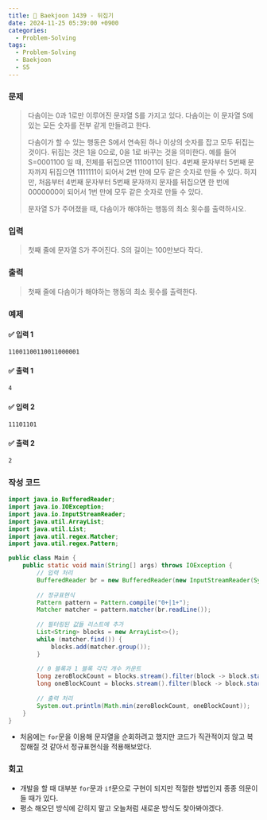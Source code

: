 ```yaml
---
title: 🧩 Baekjoon 1439 - 뒤집기
date: 2024-11-25 05:39:00 +0900
categories:
  - Problem-Solving
tags:
  - Problem-Solving
  - Baekjoon
  - S5
---
```


### 문제
> 다솜이는 0과 1로만 이루어진 문자열 S를 가지고 있다. 
> 다솜이는 이 문자열 S에 있는 모든 숫자를 전부 같게 만들려고 한다.  
> 
> 다솜이가 할 수 있는 행동은 S에서 연속된 하나 이상의 숫자를 잡고 모두 뒤집는 것이다. 
> 뒤집는 것은 1을 0으로, 0을 1로 바꾸는 것을 의미한다. 
> 예를 들어 S=0001100 일 때, 전체를 뒤집으면 1110011이 된다. 
> 4번째 문자부터 5번째 문자까지 뒤집으면 1111111이 되어서 2번 만에 모두 같은 숫자로 만들 수 있다. 
> 하지만, 처음부터 4번째 문자부터 5번째 문자까지 문자를 뒤집으면 한 번에 0000000이 되어서 1번 만에 모두 같은 숫자로 만들 수 있다.   
> 
> 문자열 S가 주어졌을 때, 다솜이가 해야하는 행동의 최소 횟수를 출력하시오.


### 입력
> 첫째 줄에 문자열 S가 주어진다. S의 길이는 100만보다 작다.


### 출력
> 첫째 줄에 다솜이가 해야하는 행동의 최소 횟수를 출력한다.


### 예제
#### ✅ 입력 1
```bash
11001100110011000001
```

#### ✅ 출력 1
```bash
4
```

#### ✅ 입력 2
```bash
11101101
```

#### ✅ 출력 2
```bash
2
```


### 작성 코드
```java
import java.io.BufferedReader;
import java.io.IOException;
import java.io.InputStreamReader;
import java.util.ArrayList;
import java.util.List;
import java.util.regex.Matcher;
import java.util.regex.Pattern;

public class Main {
	public static void main(String[] args) throws IOException {
		// 입력 처리
		BufferedReader br = new BufferedReader(new InputStreamReader(System.in));
		
		// 정규표현식
		Pattern pattern = Pattern.compile("0+|1+");
		Matcher matcher = pattern.matcher(br.readLine());
		
		// 필터링된 값들 리스트에 추가
		List<String> blocks = new ArrayList<>();
		while (matcher.find()) {
			blocks.add(matcher.group());
		}
		
		// 0 블록과 1 블록 각각 개수 카운트
		long zeroBlockCount = blocks.stream().filter(block -> block.startsWith("0")).count();
		long oneBlockCount = blocks.stream().filter(block -> block.startsWith("1")).count();
		
		// 출력 처리
		System.out.println(Math.min(zeroBlockCount, oneBlockCount));
	}
}
```
- 처음에는 `for`문을 이용해 문자열을 순회하려고 했지만 코드가 직관적이지 않고 복잡해질 것 같아서 정규표현식을 적용해보았다.


### 회고
- 개발을 할 때 대부분 `for`문과 `if`문으로 구현이 되지만 적절한 방법인지 종종 의문이 들 때가 있다.  
- 평소 해오던 방식에 갇히지 말고 오늘처럼 새로운 방식도 찾아봐야겠다.